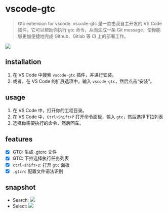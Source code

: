 # vscode-gtc
> Gtc extension for vscode.
> vscode-gtc 是一款由我自主开发的 VS Code 插件。它可以帮助你执行 gtc 命令，从而生成一条 Git message，使你能够更加便捷地完成 Github、Gitlab 等 CI 上的部署工作。

![](https://p.ipic.vip/fj3swd.png)

## installation
1. 在 VS Code 中搜索 `vscode-gtc` 插件，并进行安装。
2. 或者，在 VS Code 的扩展选项中，输入 `vscode-gtc`，然后点击“安装”。

## usage
1. 在 VS Code 中，打开你的工程目录。
2. 在 VS Code 中，`Ctrl+Shift+P` 打开命令面板，输入 `gtc`，然后选择下拉列表
3. 选择你需要执行的命令，然后回车。

## features
- [x] GTC: 生成 .gtcrc 文件
- [x] GTC: 下拉选择执行任务列表
- [x] `ctrl+shift+z`: 打开 `gtc` 面板
- [x] `.gtcrc` 配置文件语法识别

## snapshot
- Search: ![](https://p.ipic.vip/dgyvbr.png)
- Select: ![](https://p.ipic.vip/dpngtl.png)

